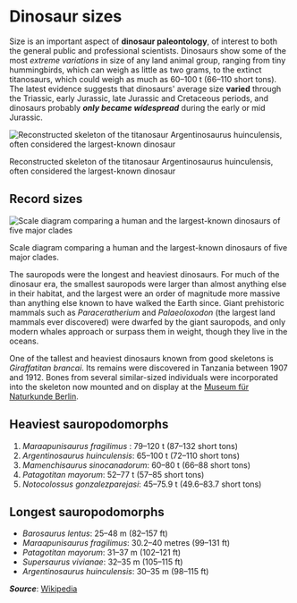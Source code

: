 # **Dinosaur sizes**

Size is an important aspect of **dinosaur paleontology**, of interest to both the general public and professional scientists. Dinosaurs show some of the most *extreme variations* in size of any land animal group, ranging from tiny hummingbirds, which can weigh as little as two grams, to the extinct titanosaurs, which could weigh as much as 60–100 t (66–110 short tons). The latest evidence suggests that dinosaurs' average size **varied** through the Triassic, early Jurassic, late Jurassic and Cretaceous periods, and dinosaurs probably ***only became widespread*** during the early or mid Jurassic.


![Reconstructed skeleton of the titanosaur Argentinosaurus huinculensis, often considered the largest-known dinosaur](/figures/Museum_koenig_ausstellung_2010.jpg)

Reconstructed skeleton of the titanosaur Argentinosaurus huinculensis, often considered the largest-known dinosaur


## **Record sizes**

![Scale diagram comparing a human and the largest-known dinosaurs of five major clades](/figures/Longest_dinosaur_by_clade.svg.png)

Scale diagram comparing a human and the largest-known dinosaurs of five major clades.

The sauropods were the longest and heaviest dinosaurs. For much of the dinosaur era, the smallest sauropods were larger than almost anything else in their habitat, and the largest were an order of magnitude more massive than anything else known to have walked the Earth since. Giant prehistoric mammals such as *Paraceratherium* and *Palaeoloxodon* (the largest land mammals ever discovered) were dwarfed by the giant sauropods, and only modern whales approach or surpass them in weight, though they live in the oceans.

One of the tallest and heaviest dinosaurs known from good skeletons is *Giraffatitan brancai*. Its remains were discovered in Tanzania between 1907 and 1912. Bones from several similar-sized individuals were incorporated into the skeleton now mounted and on display at the [Museum für Naturkunde Berlin](https://www.museumfuernaturkunde.berlin/de).

## **Heaviest sauropodomorphs**

1. *Maraapunisaurus fragilimus* : 79–120 t (87–132 short tons)
2. *Argentinosaurus huinculensis*: 65–100 t (72–110 short tons)
3. *Mamenchisaurus sinocanadorum*: 60–80 t (66–88 short tons)
4. *Patagotitan mayorum*: 52–77 t (57–85 short tons)
5. *Notocolossus gonzalezparejasi*: 45–75.9 t (49.6–83.7 short tons)

## **Longest sauropodomorphs**

- *Barosaurus lentus*: 25–48 m (82–157 ft)
- *Maraapunisaurus fragilimus*: 30.2–40 metres (99–131 ft)
- *Patagotitan mayorum*: 31–37 m (102–121 ft)
- *Supersaurus vivianae*: 32–35 m (105–115 ft)
- *Argentinosaurus huinculensis*: 30–35 m (98–115 ft)

***Source***: [Wikipedia](https://en.m.wikipedia.org/wiki/Dinosaur_size)
